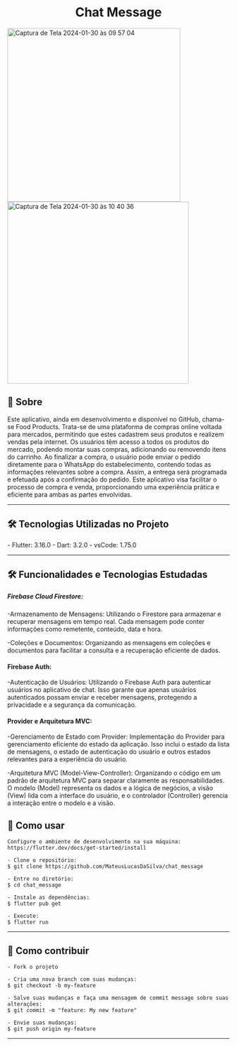<h1 align="center">Chat Message</h1>

<img width="392" alt="Captura de Tela 2024-01-30 às 09 57 04" src="https://github.com/MateusLucasDaSilva/chat_message/assets/101568163/9363571a-c937-4a85-a824-59916005f841">
<img width="411" alt="Captura de Tela 2024-01-30 às 10 40 36" src="https://github.com/MateusLucasDaSilva/chat_message/assets/101568163/dfa3c0c7-595e-49f7-8683-07ba75ae8690">

<h2>📖 Sobre</h2>
<p>
   Este aplicativo, ainda em desenvolvimento e disponível no GitHub, chama-se Food Products. Trata-se de uma plataforma de compras online voltada para mercados, permitindo que estes cadastrem seus produtos e realizem vendas pela internet. Os usuários têm acesso a todos os produtos do mercado, podendo montar suas compras, adicionando ou removendo itens do carrinho. Ao finalizar a compra, o usuário pode enviar o pedido diretamente para o WhatsApp do estabelecimento, contendo todas as informações relevantes sobre a compra. Assim, a entrega será programada e efetuada após a confirmação do pedido. Este aplicativo visa facilitar o processo de compra e venda, proporcionando uma experiência prática e eficiente para ambas as partes envolvidas.

</p>


---
<h2>🛠️ Tecnologias Utilizadas no Projeto</h2>
  - Flutter: 3.16.0
  - Dart: 3.2.0
  - vsCode: 1.75.0


---


<h2>🛠️ Funcionalidades e Tecnologias Estudadas</h2>

<p>
<h5>Firebase Cloud Firestore:</h5>

-Armazenamento de Mensagens: Utilizando o Firestore para armazenar e recuperar mensagens em tempo real. Cada mensagem pode conter informações como remetente, conteúdo, data e hora.

-Coleções e Documentos: Organizando as mensagens em coleções e documentos para facilitar a consulta e a recuperação eficiente de dados.

<h4>Firebase Auth:</h4>

-Autenticação de Usuários: Utilizando o Firebase Auth para autenticar usuários no aplicativo de chat. Isso garante que apenas usuários autenticados possam enviar e receber mensagens, protegendo a privacidade e a segurança da comunicação.

<h4>Provider e Arquitetura MVC: </h4>

-Gerenciamento de Estado com Provider: Implementação do Provider para gerenciamento eficiente do estado da aplicação. Isso inclui o estado da lista de mensagens, o estado de autenticação do usuário e outros estados relevantes para a experiência do usuário.

-Arquitetura MVC (Model-View-Controller): Organizando o código em um padrão de arquitetura MVC para separar claramente as responsabilidades. O modelo (Model) representa os dados e a lógica de negócios, a visão (View) lida com a interface do usuário, e o controlador (Controller) gerencia a interação entre o modelo e a visão.
   </p>

<h2>🤔 Como usar</h2>

   ```
   Configure o ambiente de desenvolvimento na sua máquina:
   https://flutter.dev/docs/get-started/install

   - Clone o repositório:
   $ git clone https://github.com/MateusLucasDaSilva/chat_message

   - Entre no diretório:
   $ cd chat_message

   - Instale as dependências:
   $ flutter pub get

   - Execute:
   $ flutter run
   ```

---


<h2>💪 Como contribuir</h2>

   ```
   - Fork o projeto 

   - Cria uma nova branch com suas mudanças:
   $ git checkout -b my-feature

   - Salve suas mudanças e faça uma mensagem de commit message sobre suas alterações:
   $ git commit -m "feature: My new feature"

   - Envie suas mudanças:
   $ git push origin my-feature
   ```

---

